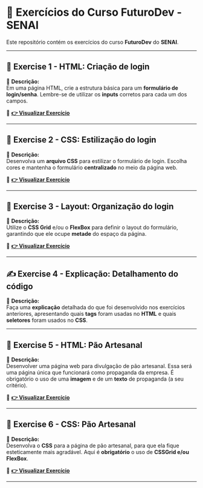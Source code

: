 # 🚀 Exercícios do Curso **FuturoDev** - SENAI

Este repositório contém os exercícios do curso **FuturoDev** do **SENAI**.

---

## 📝 **Exercise 1 - HTML: Criação de login**
📌 **Descrição:**  
Em uma página HTML, crie a estrutura básica para um **formulário de login/senha**. Lembre-se de utilizar os **inputs** corretos para cada um dos campos.

🔗 **[👉 Visualizar Exercício](https://mocodifyx.github.io/FuturoDev_Senai/Semana_2_Front_End/Exercise_1/)** 

---

## 🎨 **Exercise 2 - CSS: Estilização do login**
📌 **Descrição:**  
Desenvolva um **arquivo CSS** para estilizar o formulário de login. Escolha cores e mantenha o formulário **centralizado** no meio da página web.

🔗 **[👉 Visualizar Exercício](https://mocodifyx.github.io/FuturoDev_Senai/Semana_2_Front_End/Exercise_2/)** 

---

## 📐 **Exercise 3 - Layout: Organização do login**
📌 **Descrição:**  
Utilize o **CSS Grid** e/ou o **FlexBox** para definir o layout do formulário, garantindo que ele ocupe **metade** do espaço da página.

🔗 **[👉 Visualizar Exercício](https://mocodifyx.github.io/FuturoDev_Senai/Semana_2_Front_End/Exercise_3/)** 

---

## ✍️ **Exercise 4 - Explicação: Detalhamento do código**
📌 **Descrição:**  
Faça uma **explicação** detalhada do que foi desenvolvido nos exercícios anteriores, apresentando quais **tags** foram usadas no **HTML** e quais **seletores** foram usados no **CSS**.

---

## 📝 **Exercise 5 - HTML: Pão Artesanal**
📌 **Descrição:**  
Desenvolver uma página web para divulgação de pão artesanal. Essa será uma página única que funcionará como propaganda da empresa.
É obrigatório o uso de uma **imagem** e de um **texto** de propaganda (a seu critério).

🔗 **[👉 Visualizar Exercício](https://mocodifyx.github.io/FuturoDev_Senai/Semana_2_Front_End/Exercise_5/)** 

---

## 🎨 **Exercise 6 - CSS: Pão Artesanal**
📌 **Descrição:**  
Desenvolva o **CSS** para a página de pão artesanal, para que ela fique esteticamente mais agradável.
Aqui é **obrigatório** o uso de **CSSGrid e/ou FlexBox**.

🔗 **[👉 Visualizar Exercício](https://mocodifyx.github.io/FuturoDev_Senai/Semana_2_Front_End/Exercise_6/)** 

---
